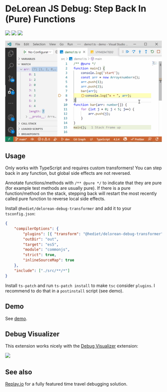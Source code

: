 # DeLorean JS Debug: Step Back In (Pure) Functions

[![](https://img.shields.io/static/v1?style=social&label=Sponsor&message=%E2%9D%A4&logo=GitHub&color&link=%3Curl%3E)](https://github.com/sponsors/hediet)
[![](https://img.shields.io/static/v1?style=social&label=Donate&message=%E2%9D%A4&logo=Paypal&color&link=%3Curl%3E)](https://www.paypal.com/cgi-bin/webscr?cmd=_s-xclick&hosted_button_id=ZP5F38L4C88UY&source=url)
[![](https://img.shields.io/twitter/follow/hediet_dev.svg?style=social)](https://twitter.com/intent/follow?screen_name=hediet_dev)

![](../docs/demo.gif)

## Usage

Only works with TypeScript and requires custom transformers!
You can step back in any function, but global side effects are not reversed.

Annotate functions/methods with `/** @pure */` to indicate that they are pure (for example test methods are usually pure).
If there is a pure function/method on the stack, stepping back will restart the most recently called pure function to reverse local side effects.

Install `@hediet/delorean-debug-transformer` and add it to your `tsconfig.json`:

```json
{
	"compilerOptions": {
		"plugins": [{ "transform": "@hediet/delorean-debug-transformer" }],
		"outDir": "out",
		"target": "es5",
		"module": "commonjs",
		"strict": true,
		"inlineSourceMap": true
	},
	"include": ["./src/**/*"]
}
```

Install `ts-patch` and run `ts-patch install` to make `tsc` consider `plugins`.
I recommend to do that in a `postinstall` script (see demo).

## Demo

See [demo](https://github.com/hediet/vscode-delorean-js-debug/tree/main/demo).

## Debug Visualizer

This extension works nicely with the [Debug Visualizer](https://marketplace.visualstudio.com/items?itemName=hediet.debug-visualizer) extension:

![](../docs/demo-debug-visualizer.gif)

## See also

[Replay.io](https://replay.io/) for a fully featured time travel debugging solution.
